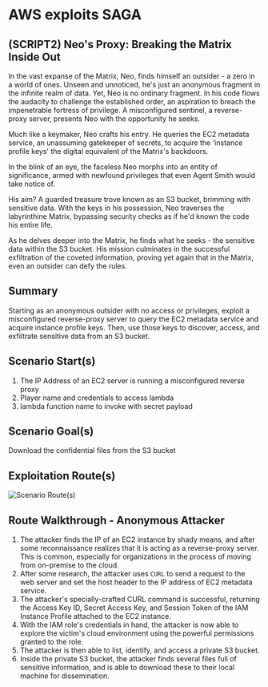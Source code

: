 # AWS exploits SAGA

## (SCRIPT2) Neo's Proxy: Breaking the Matrix Inside Out

In the vast expanse of the Matrix, Neo, finds himself an outsider - a zero in a world of ones. Unseen and unnoticed, he's just an anonymous fragment in the infinite realm of data. Yet, Neo is no ordinary fragment. In his code flows the audacity to challenge the established order, an aspiration to breach the impenetrable fortress of privilege. A misconfigured sentinel, a reverse-proxy server, presents Neo with the opportunity he seeks.

Much like a keymaker, Neo crafts his entry. He queries the EC2 metadata service, an unassuming gatekeeper of secrets, to acquire the 'instance profile keys' the digital equivalent of the Matrix's backdoors. 

In the blink of an eye, the faceless Neo morphs into an entity of significance, armed with newfound privileges that even Agent Smith would take notice of.

His aim? A guarded treasure trove known as an S3 bucket, brimming with sensitive data. With the keys in his possession, Neo traverses the labyrinthine Matrix, bypassing security checks as if he'd known the code his entire life.

As he delves deeper into the Matrix, he finds what he seeks - the sensitive data within the S3 bucket. His mission culminates in the successful exfiltration of the coveted information, proving yet again that in the Matrix, even an outsider can defy the rules.

## Summary

Starting as an anonymous outsider with no access or privileges, exploit a misconfigured reverse-proxy server to query the EC2 metadata service and acquire instance profile keys. Then, use those keys to discover, access, and exfiltrate sensitive data from an S3 bucket.

## Scenario Start(s)

1. The IP Address of an EC2 server is running a misconfigured reverse proxy
2. Player name and credentials to access lambda
3. lambda function name to invoke with secret payload

## Scenario Goal(s)

Download the confidential files from the S3 bucket

## Exploitation Route(s)

![Scenario Route(s)](https://www.lucidchart.com/publicSegments/view/3ffe907e-6281-47e9-b7bf-e07fdcb48103/image.png)

## Route Walkthrough - Anonymous Attacker

1. The attacker finds the IP of an EC2 instance by shady means, and after some reconnaissance realizes that it is acting as a reverse-proxy server. This is common, especially for organizations in the process of moving from on-premise to the cloud.
2. After some research, the attacker uses `CURL` to send a request to the web server and set the host header to the IP address of EC2 metadata service.
3. The attacker's specially-crafted CURL command is successful, returning the Access Key ID, Secret Access Key, and Session Token of the IAM Instance Profile attached to the EC2 instance.
4. With the IAM role's credentials in hand, the attacker is now able to explore the victim's cloud environment using the powerful permissions granted to the role.
5. The attacker is then able to list, identify, and access a private S3 bucket.
6. Inside the private S3 bucket, the attacker finds several files full of sensitive information, and is able to download these to their local machine for dissemination.